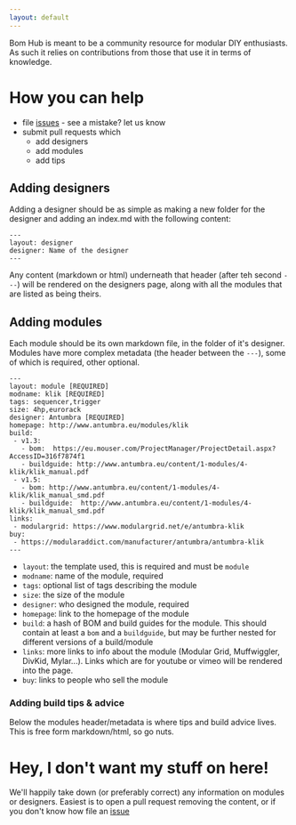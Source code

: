```yaml
---
layout: default
---
```

Bom Hub is meant to be a community resource for modular DIY enthusiasts. As such it relies on contributions from those that use it in terms of knowledge.

# How you can help

 * file [issues][issues] - see a mistake? let us know
 * submit pull requests which
    * add designers
    * add modules
    * add tips

## Adding designers

Adding a designer should be as simple as making a new folder for the designer and adding an index.md with the following content:

```
---
layout: designer
designer: Name of the designer
---
```

Any content (markdown or html) underneath that header (after teh second `---`) will be rendered on the designers page, along with all the modules that are listed as being theirs.

## Adding modules

Each module should be its own markdown file, in the folder of it's designer. Modules have more complex metadata (the header between the `---`), some of which is required, other optional. 

```
---
layout: module [REQUIRED]
modname: klik [REQUIRED]
tags: sequencer,trigger
size: 4hp,eurorack
designer: Antumbra [REQUIRED]
homepage: http://www.antumbra.eu/modules/klik
build:
 - v1.3: 
   - bom:  https://eu.mouser.com/ProjectManager/ProjectDetail.aspx?AccessID=316f7874f1
   - buildguide: http://www.antumbra.eu/content/1-modules/4-klik/klik_manual.pdf
 - v1.5:
   - bom: http://www.antumbra.eu/content/1-modules/4-klik/klik_manual_smd.pdf
   - buildguide:  http://www.antumbra.eu/content/1-modules/4-klik/klik_manual_smd.pdf
links:
 - modulargrid: https://www.modulargrid.net/e/antumbra-klik
buy:
 - https://modularaddict.com/manufacturer/antumbra/antumbra-klik
---
```

 * `layout`: the template used, this is required and must be `module`
 * `modname`: name of the module, required
 * `tags`: optional list of tags describing the module
 * `size`: the size of the module
 * `designer`: who designed the module, required
 * `homepage`: link to the homepage of the module
 * `build`: a hash of BOM and build guides for the module. This should contain at least a `bom` and a `buildguide`, but may be further nested for different versions of a build/module
 * `links`: more links to info about the module (Modular Grid, Muffwiggler, DivKid, Mylar...). Links which are for youtube or vimeo will be rendered into the page.
 * `buy`: links to people who sell the module 

### Adding build tips & advice
Below the modules header/metadata is where tips and build advice lives. This is free form markdown/html, so go nuts. 

# Hey, I don't want my stuff on here!
We'll happily take down (or preferably correct) any information on modules or designers. Easiest is to open a pull request removing the content, or if you don't know how file an [issue][issues]


[issues]: https://github.com/bomhub/issues